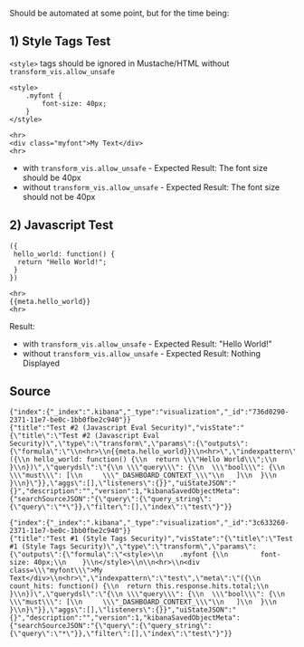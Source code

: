 Should be automated at some point, but for the time being:

## 1) Style Tags Test

`<style>` tags should be ignored in Mustache/HTML without `transform_vis.allow_unsafe` 


```
<style>
    .myfont {
        font-size: 40px;
    }
</style>

<hr>
<div class="myfont">My Text</div>
<hr>
```

- with `transform_vis.allow_unsafe` - Expected Result: The font size should be 40px
- without `transform_vis.allow_unsafe` - Expected Result: The font size should not be 40px

## 2) Javascript Test

```
({
 hello_world: function() {
  return "Hello World!";
 }
})
```

```
<hr>
{{meta.hello_world}}
<hr>
```

Result:   
- with `transform_vis.allow_unsafe` - Expected Result: "Hello World!"
- without `transform_vis.allow_unsafe` - Expected Result: Nothing Displayed 


## Source

```
{"index":{"_index":".kibana","_type":"visualization","_id":"736d0290-2371-11e7-be0c-1bb0fbe2c940"}}
{"title":"Test #2 (Javascript Eval Security)","visState":"{\"title\":\"Test #2 (Javascript Eval Security)\",\"type\":\"transform\",\"params\":{\"outputs\":{\"formula\":\"\\n<hr>\\n{{meta.hello_world}}\\n<hr>\",\"indexpattern\":\"test\",\"meta\":\"({\\n hello_world: function() {\\n  return \\\"Hello World\\\";\\n }\\n})\",\"querydsl\":\"{\\n \\\"query\\\": {\\n  \\\"bool\\\": {\\n   \\\"must\\\": [\\n     \\\"_DASHBOARD_CONTEXT_\\\"\\n   ]\\n  }\\n }\\n}\"}},\"aggs\":[],\"listeners\":{}}","uiStateJSON":"{}","description":"","version":1,"kibanaSavedObjectMeta":{"searchSourceJSON":"{\"query\":{\"query_string\":{\"query\":\"*\"}},\"filter\":[],\"index\":\"test\"}"}}

{"index":{"_index":".kibana","_type":"visualization","_id":"3c633260-2371-11e7-be0c-1bb0fbe2c940"}}
{"title":"Test #1 (Style Tags Security)","visState":"{\"title\":\"Test #1 (Style Tags Security)\",\"type\":\"transform\",\"params\":{\"outputs\":{\"formula\":\"<style>\\n    .myfont {\\n        font-size: 40px;\\n    }\\n</style>\\n\\n<hr>\\n<div class=\\\"myfont\\\">My Text</div>\\n<hr>\",\"indexpattern\":\"test\",\"meta\":\"({\\n count_hits: function() {\\n  return this.response.hits.total;\\n }\\n})\",\"querydsl\":\"{\\n \\\"query\\\": {\\n  \\\"bool\\\": {\\n   \\\"must\\\": [\\n     \\\"_DASHBOARD_CONTEXT_\\\"\\n   ]\\n  }\\n }\\n}\"}},\"aggs\":[],\"listeners\":{}}","uiStateJSON":"{}","description":"","version":1,"kibanaSavedObjectMeta":{"searchSourceJSON":"{\"query\":{\"query_string\":{\"query\":\"*\"}},\"filter\":[],\"index\":\"test\"}"}}
```
